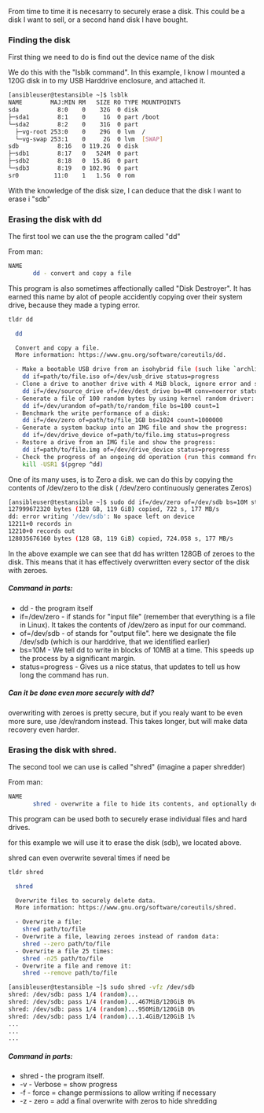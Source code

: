 From time to time it is necesarry to securely erase a disk.
This could be a disk I want to sell, or a second hand disk I have bought.

### Finding the disk

First thing we need to do is find out the device name of the disk

We do this with the "lsblk command".
In this example, I know I mounted a 120G disk in to my USB Harddrive enclosure, and attached it.

```bash
[ansibleuser@testansible ~]$ lsblk
NAME        MAJ:MIN RM   SIZE RO TYPE MOUNTPOINTS
sda           8:0    0    32G  0 disk 
├─sda1        8:1    0     1G  0 part /boot
└─sda2        8:2    0    31G  0 part 
  ├─vg-root 253:0    0    29G  0 lvm  /
  └─vg-swap 253:1    0     2G  0 lvm  [SWAP]
sdb           8:16   0 119.2G  0 disk 
├─sdb1        8:17   0   524M  0 part 
├─sdb2        8:18   0  15.8G  0 part 
└─sdb3        8:19   0 102.9G  0 part 
sr0          11:0    1   1.5G  0 rom  
```

With the knowledge of the disk size, I can deduce that the disk I want to erase i "sdb"

### Erasing the disk with dd

The first tool we can use the the program called "dd"

From man:
```bash
NAME
       dd - convert and copy a file
```

This program is also sometimes affectionally called "Disk Destroyer". It has earned this name by alot of people accidently copying over their system drive, because they made a typing error.

```bash
tldr dd

  dd

  Convert and copy a file.
  More information: https://www.gnu.org/software/coreutils/dd.

  - Make a bootable USB drive from an isohybrid file (such like `archlinux-xxx.iso`) and show the progress:
    dd if=path/to/file.iso of=/dev/usb_drive status=progress
  - Clone a drive to another drive with 4 MiB block, ignore error and show the progress:
    dd if=/dev/source_drive of=/dev/dest_drive bs=4M conv=noerror status=progress
  - Generate a file of 100 random bytes by using kernel random driver:
    dd if=/dev/urandom of=path/to/random_file bs=100 count=1
  - Benchmark the write performance of a disk:
    dd if=/dev/zero of=path/to/file_1GB bs=1024 count=1000000
  - Generate a system backup into an IMG file and show the progress:
    dd if=/dev/drive_device of=path/to/file.img status=progress
  - Restore a drive from an IMG file and show the progress:
    dd if=path/to/file.img of=/dev/drive_device status=progress
  - Check the progress of an ongoing dd operation (run this command from another shell):
    kill -USR1 $(pgrep ^dd)
```

One of its many uses, is to Zero a disk. we can do this by copying the contents of /dev/zero to the disk ( /dev/zero continuously generates Zeros)

```bash
[ansibleuser@testansible ~]$ sudo dd if=/dev/zero of=/dev/sdb bs=10M status=progress
127999672320 bytes (128 GB, 119 GiB) copied, 722 s, 177 MB/s
dd: error writing '/dev/sdb': No space left on device
12211+0 records in
12210+0 records out
128035676160 bytes (128 GB, 119 GiB) copied, 724.058 s, 177 MB/s
```

In the above example we can see that dd has written 128GB of zeroes to the disk. This means that it has effectively overwritten every sector of the disk with zeroes.

##### Command in parts:

  - dd - the program itself
  - if=/dev/zero - if stands for "input file" (remember that everything is a file in Linux). It takes the contents of /dev/zero as input for our command.
  - of=/dev/sdb - of stands for "output file". here we designate the file /dev/sdb (which is our harddrive, that we identified earlier)
  - bs=10M - We tell dd to write in blocks of 10MB at a time. This speeds up the process by a significant margin.
  - status=progress - Gives us a nice status, that updates to tell us how long the command has run.

##### Can it be done even more securely with dd?
overwriting with zeroes is pretty secure, but if you realy want to be even more sure, use /dev/random instead. This takes longer, but will make data recovery even harder.


### Erasing the disk with shred.

The second tool we can use is called "shred" (imagine a paper shredder)

From man:
```bash
NAME
       shred - overwrite a file to hide its contents, and optionally delete it
```

This program can be used both to securely erase individual files and hard drives.

for this example we will use it to erase the disk (sdb), we located above.

shred can even overwrite several times if need be

```bash
tldr shred

  shred

  Overwrite files to securely delete data.
  More information: https://www.gnu.org/software/coreutils/shred.

  - Overwrite a file:
    shred path/to/file
  - Overwrite a file, leaving zeroes instead of random data:
    shred --zero path/to/file
  - Overwrite a file 25 times:
    shred -n25 path/to/file
  - Overwrite a file and remove it:
    shred --remove path/to/file
```

```bash
[ansibleuser@testansible ~]$ sudo shred -vfz /dev/sdb
shred: /dev/sdb: pass 1/4 (random)...
shred: /dev/sdb: pass 1/4 (random)...467MiB/120GiB 0%
shred: /dev/sdb: pass 1/4 (random)...950MiB/120GiB 0%
shred: /dev/sdb: pass 1/4 (random)...1.4GiB/120GiB 1%
...
...
...

```

##### Command in parts:

 - shred - the program itself.
 - -v - Verbose = show progress
 - -f - force = change permissions to allow writing if necessary
 - -z - zero = add a final overwrite with zeros to hide shredding
